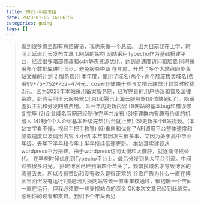 ```yaml
---
title: 2022-年度总结
date: 2023-01-05 16:06:59
categories: guing
tags: []
---
```


>看到很多博主都有总结寄语，我也来做一个总结。    因为目前我在上学，时间上延迟几天发布文章
1.网站的架构    网站采用Typecho作为基础搭建平台，经过很多暗部修改和cdn静态资源优化，达到高速度访问和加载    同时采用多个数据库进行同步，避免服务中断    在年尾，开启了多个大站点同步我站文章的计划
2.服务费用    本年度，使用了域名(两个+两个颓废售卖域名)费用99+75+75*2+75*2=474元，cos云存储由于参与又拍云联盟计划暂时收费2元。    因为2023年本站采用备案服务制，已写完善的用户协议和普及法律条款，新购买阿里云服务器(北京)和腾讯上海云服务器(价值快到k了)。隐藏虚拟主机和分发网络费用。
3.一年内更新内容    (1)网站的基本bug和错误修复完毕    (2)企业域名官网已经制作完毕并发布    (3)搭建群内有趣有价值的机器人    (4)制作个人介绍基本升级完毕(后台就止步)    (5)更新多个B站视频。(本站文字看不懂，视频手把手教导)    (6)重启和优化了API调用平台整体速度和加载速度以及调用内容
4.小结    本年度因发生很多事，又因为处于高中毕业年级。去年下半年和今年上半年持续低速更新。    本站其实建设从wordpress平台搭建，由于wordpress访问太慢和太臃肿，就逐渐寻找替代。    在早些时候优化到Typecho平台上。最后分发到各大平台引流。中间过去很多时光。    搭建博客已经到第四个年头了，频繁换域名才导致博客的流量丢失。所以没有赞助和没有收入是很正常的    谷歌广告为什么一直在博客里面但没有运行?那是因为换网站导致一直未审核通过，很抱歉一个空js一直在运行，但我必须要一些支撑站点的资金
OK本次文章已经到此结束，感谢你的观看和支持，我们下个年头再见
